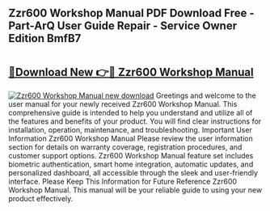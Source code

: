 ## Zzr600 Workshop Manual PDF Download Free - Part-ArQ User Guide Repair - Service Owner Edition BmfB7

# <h2><a href="http://cf25941.oget.top/?id=Zzr600+Workshop+Manual">🔗Download New 👉🔴 Zzr600 Workshop Manual</a></h2>

[![Zzr600 Workshop Manual new download](https://i.imgur.com/5g1atiW.png)](http://cf25941.oget.top/?id=Zzr600+Workshop+Manual)
Greetings and welcome to the user manual for your newly received Zzr600 Workshop Manual. This comprehensive guide is intended to help you understand and utilize all of the features and benefits of your product. You will find clear instructions for installation, operation, maintenance, and troubleshooting. Important User Information Zzr600 Workshop Manual Please review the user information section for details on warranty coverage, registration procedures, and customer support options. Zzr600 Workshop Manual feature set includes biometric authentication, smart home integration, automatic updates, and personalized dashboard, all accessible through the sleek and user-friendly interface. Please Keep This Information for Future Reference Zzr600 Workshop Manual. This manual will be your reliable guide to using your new product effectively.
